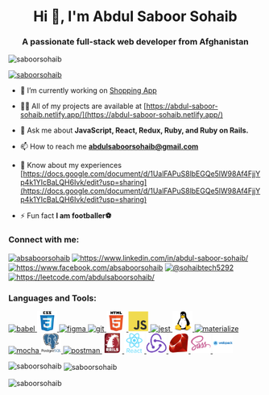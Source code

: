 <h1 align="center">Hi 👋, I'm Abdul Saboor Sohaib</h1>
<h3 align="center">A passionate full-stack web developer from Afghanistan</h3>

<p align="left"> <img src="https://komarev.com/ghpvc/?username=saboorsohaib&label=Profile%20views&color=0e75b6&style=flat" alt="saboorsohaib" /> </p>

<p align="left"> <a href="https://github.com/ryo-ma/github-profile-trophy"><img src="https://github-profile-trophy.vercel.app/?username=saboorsohaib" alt="saboorsohaib" /></a> </p>

- 🔭 I’m currently working on [Shopping App](https://github.com/SaboorSohaib/shoppingify-app-frontend)

- 👨‍💻 All of my projects are available at [https://abdul-saboor-sohaib.netlify.app/](https://abdul-saboor-sohaib.netlify.app/)

- 💬 Ask me about **JavaScript, React, Redux, Ruby, and Ruby on Rails.**

- 📫 How to reach me **abdulsaboorsohaib@gmail.com**

- 📄 Know about my experiences [https://docs.google.com/document/d/1UalFAPuS8lbEGQe5lW98Af4FjjYp4k1YIcBaLQH6Ivk/edit?usp=sharing](https://docs.google.com/document/d/1UalFAPuS8lbEGQe5lW98Af4FjjYp4k1YIcBaLQH6Ivk/edit?usp=sharing)

- ⚡ Fun fact **I am footballer⚽**

<h3 align="left">Connect with me:</h3>
<p align="left">
<a href="https://twitter.com/absaboorsohaib" target="blank"><img align="center" src="https://raw.githubusercontent.com/rahuldkjain/github-profile-readme-generator/master/src/images/icons/Social/twitter.svg" alt="absaboorsohaib" height="30" width="40" /></a>
<a href="https://linkedin.com/in/https://www.linkedin.com/in/abdul-saboor-sohaib/" target="blank"><img align="center" src="https://raw.githubusercontent.com/rahuldkjain/github-profile-readme-generator/master/src/images/icons/Social/linked-in-alt.svg" alt="https://www.linkedin.com/in/abdul-saboor-sohaib/" height="30" width="40" /></a>
<a href="https://fb.com/https://www.facebook.com/absaboorsohaib" target="blank"><img align="center" src="https://raw.githubusercontent.com/rahuldkjain/github-profile-readme-generator/master/src/images/icons/Social/facebook.svg" alt="https://www.facebook.com/absaboorsohaib" height="30" width="40" /></a>
<a href="https://www.youtube.com/c/@sohaibtech5292" target="blank"><img align="center" src="https://raw.githubusercontent.com/rahuldkjain/github-profile-readme-generator/master/src/images/icons/Social/youtube.svg" alt="@sohaibtech5292" height="30" width="40" /></a>
<a href="https://www.leetcode.com/https://leetcode.com/abdulsaboorsohaib/" target="blank"><img align="center" src="https://raw.githubusercontent.com/rahuldkjain/github-profile-readme-generator/master/src/images/icons/Social/leet-code.svg" alt="https://leetcode.com/abdulsaboorsohaib/" height="30" width="40" /></a>
</p>

<h3 align="left">Languages and Tools:</h3>
<p align="left"> <a href="https://babeljs.io/" target="_blank" rel="noreferrer"> <img src="https://www.vectorlogo.zone/logos/babeljs/babeljs-icon.svg" alt="babel" width="40" height="40"/> </a> <a href="https://www.w3schools.com/css/" target="_blank" rel="noreferrer"> <img src="https://raw.githubusercontent.com/devicons/devicon/master/icons/css3/css3-original-wordmark.svg" alt="css3" width="40" height="40"/> </a> <a href="https://www.figma.com/" target="_blank" rel="noreferrer"> <img src="https://www.vectorlogo.zone/logos/figma/figma-icon.svg" alt="figma" width="40" height="40"/> </a> <a href="https://git-scm.com/" target="_blank" rel="noreferrer"> <img src="https://www.vectorlogo.zone/logos/git-scm/git-scm-icon.svg" alt="git" width="40" height="40"/> </a> <a href="https://www.w3.org/html/" target="_blank" rel="noreferrer"> <img src="https://raw.githubusercontent.com/devicons/devicon/master/icons/html5/html5-original-wordmark.svg" alt="html5" width="40" height="40"/> </a> <a href="https://developer.mozilla.org/en-US/docs/Web/JavaScript" target="_blank" rel="noreferrer"> <img src="https://raw.githubusercontent.com/devicons/devicon/master/icons/javascript/javascript-original.svg" alt="javascript" width="40" height="40"/> </a> <a href="https://jestjs.io" target="_blank" rel="noreferrer"> <img src="https://www.vectorlogo.zone/logos/jestjsio/jestjsio-icon.svg" alt="jest" width="40" height="40"/> </a> <a href="https://www.linux.org/" target="_blank" rel="noreferrer"> <img src="https://raw.githubusercontent.com/devicons/devicon/master/icons/linux/linux-original.svg" alt="linux" width="40" height="40"/> </a> <a href="https://materializecss.com/" target="_blank" rel="noreferrer"> <img src="https://raw.githubusercontent.com/prplx/svg-logos/5585531d45d294869c4eaab4d7cf2e9c167710a9/svg/materialize.svg" alt="materialize" width="40" height="40"/> </a> <a href="https://mochajs.org" target="_blank" rel="noreferrer"> <img src="https://www.vectorlogo.zone/logos/mochajs/mochajs-icon.svg" alt="mocha" width="40" height="40"/> </a> <a href="https://www.postgresql.org" target="_blank" rel="noreferrer"> <img src="https://raw.githubusercontent.com/devicons/devicon/master/icons/postgresql/postgresql-original-wordmark.svg" alt="postgresql" width="40" height="40"/> </a> <a href="https://postman.com" target="_blank" rel="noreferrer"> <img src="https://www.vectorlogo.zone/logos/getpostman/getpostman-icon.svg" alt="postman" width="40" height="40"/> </a> <a href="https://rubyonrails.org" target="_blank" rel="noreferrer"> <img src="https://raw.githubusercontent.com/devicons/devicon/master/icons/rails/rails-original-wordmark.svg" alt="rails" width="40" height="40"/> </a> <a href="https://reactjs.org/" target="_blank" rel="noreferrer"> <img src="https://raw.githubusercontent.com/devicons/devicon/master/icons/react/react-original-wordmark.svg" alt="react" width="40" height="40"/> </a> <a href="https://redux.js.org" target="_blank" rel="noreferrer"> <img src="https://raw.githubusercontent.com/devicons/devicon/master/icons/redux/redux-original.svg" alt="redux" width="40" height="40"/> </a> <a href="https://www.ruby-lang.org/en/" target="_blank" rel="noreferrer"> <img src="https://raw.githubusercontent.com/devicons/devicon/master/icons/ruby/ruby-original.svg" alt="ruby" width="40" height="40"/> </a> <a href="https://sass-lang.com" target="_blank" rel="noreferrer"> <img src="https://raw.githubusercontent.com/devicons/devicon/master/icons/sass/sass-original.svg" alt="sass" width="40" height="40"/> </a> <a href="https://webpack.js.org" target="_blank" rel="noreferrer"> <img src="https://raw.githubusercontent.com/devicons/devicon/d00d0969292a6569d45b06d3f350f463a0107b0d/icons/webpack/webpack-original-wordmark.svg" alt="webpack" width="40" height="40"/> </a> </p>

<p><img align="left" src="https://github-readme-stats.vercel.app/api/top-langs?username=saboorsohaib&show_icons=true&locale=en&layout=compact" alt="saboorsohaib" /></p>

<p>&nbsp;<img align="center" src="https://github-readme-stats.vercel.app/api?username=saboorsohaib&show_icons=true&locale=en" alt="saboorsohaib" /></p>

<p><img align="center" src="https://github-readme-streak-stats.herokuapp.com/?user=saboorsohaib&" alt="saboorsohaib" /></p>
